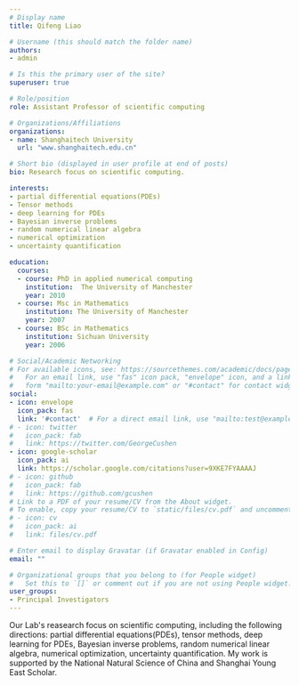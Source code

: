```yaml
---
# Display name
title: Qifeng Liao

# Username (this should match the folder name)
authors:
- admin

# Is this the primary user of the site?
superuser: true

# Role/position
role: Assistant Professor of scientific computing

# Organizations/Affiliations
organizations:
- name: Shanghaitech University
  url: "www.shanghaitech.edu.cn"

# Short bio (displayed in user profile at end of posts)
bio: Research focus on scientific computing.

interests:
- partial differential equations(PDEs)
- Tensor methods
- deep learning for PDEs
- Bayesian inverse problems
- random numerical linear algebra
- numerical optimization
- uncertainty quantification

education:
  courses:
  - course: PhD in applied numerical computing 
    institution:  The University of Manchester
    year: 2010
  - course: Msc in Mathematics
    institution: The University of Manchester
    year: 2007
  - course: BSc in Mathematics
    institution: Sichuan University
    year: 2006

# Social/Academic Networking
# For available icons, see: https://sourcethemes.com/academic/docs/page-builder/#icons
#   For an email link, use "fas" icon pack, "envelope" icon, and a link in the
#   form "mailto:your-email@example.com" or "#contact" for contact widget.
social:
- icon: envelope
  icon_pack: fas
  link: '#contact'  # For a direct email link, use "mailto:test@example.org".
# - icon: twitter
#   icon_pack: fab
#   link: https://twitter.com/GeorgeCushen
- icon: google-scholar
  icon_pack: ai
  link: https://scholar.google.com/citations?user=9XKE7FYAAAAJ
# - icon: github
#   icon_pack: fab
#   link: https://github.com/gcushen
# Link to a PDF of your resume/CV from the About widget.
# To enable, copy your resume/CV to `static/files/cv.pdf` and uncomment the lines below.
# - icon: cv
#   icon_pack: ai
#   link: files/cv.pdf

# Enter email to display Gravatar (if Gravatar enabled in Config)
email: ""

# Organizational groups that you belong to (for People widget)
#   Set this to `[]` or comment out if you are not using People widget.
user_groups:
- Principal Investigators
---
```


<!-- Nelson Bighetti is a professor of artificial intelligence at the Stanford AI Lab. His research interests include distributed robotics, mobile computing and programmable matter. He leads the Robotic Neurobiology group, which develops self-reconfiguring robots, systems of self-organizing robots, and mobile sensor networks.

Lorem ipsum dolor sit amet, consectetur adipiscing elit. Sed neque elit, tristique placerat feugiat ac, facilisis vitae arcu. Proin eget egestas augue. Praesent ut sem nec arcu pellentesque aliquet. Duis dapibus diam vel metus tempus vulputate. -->
<!-- I obtained my PhD degree in applied numerical computing from the School of Mathematics of the University of Manchester in December 2010. During January 2011 to June 2012, I was a postdoc at the Department of Computer Science of the University of Maryland, College Park. During July 2012 to February 2015, I was a postdoc at the Department of Aeronautics and Astronautics of Massachusetts Institute of Technology. I joined the faculty of the School of Information Science and Technology at ShanghaiTech University as an assistant professor, PI in March 2015.After joining SIST, my research focuses on efficient numerical methods for PDEs with high-dimensional random inputs, and -->
Our Lab's reasearch focus on scientific computing, including the following directions: partial differential equations(PDEs), tensor methods, deep learning for PDEs, Bayesian inverse problems, random numerical linear algebra, numerical optimization, uncertainty quantification. My work is supported by the National Natural Science of China and Shanghai Young East Scholar.
